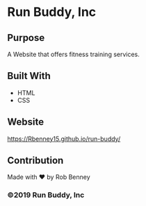 # Run Buddy, Inc

## Purpose
A Website that offers fitness training services.

## Built With
* HTML
* CSS

## Website
https://Rbenney15.github.io/run-buddy/

## Contribution
Made with ❤️ by Rob Benney

### ©️2019 Run Buddy, Inc
